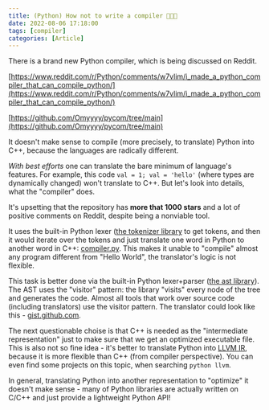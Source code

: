 ```yaml
---
title: (Python) How not to write a compiler 🌾🚜🐄
date: 2022-08-06 17:18:00
tags: [compiler]
categories: [Article]
---
```


There is a brand new Python compiler, which is being discussed on Reddit.

[https://www.reddit.com/r/Python/comments/w7vlim/i_made_a_python_compiler_that_can_compile_python/](https://www.reddit.com/r/Python/comments/w7vlim/i_made_a_python_compiler_that_can_compile_python/)

[https://github.com/Omyyyy/pycom/tree/main](https://github.com/Omyyyy/pycom/tree/main)

It doesn't make sense to compile (more precisely, to translate) Python into C++, because the languages are radically different.

*With best efforts* one can translate the bare minimum of language's features.
For example, this code `val = 1; val = 'hello'` (where types are dynamically changed) won't translate to C++.
But let's look into details, what the "compiler" does.

It's upsetting that the repository has **more that 1000 stars** and a lot of positive comments on Reddit, despite being a nonviable tool.

It uses the built-in Python lexer ([the tokenizer library](https://docs.python.org/3/library/tokenize.html)
to get tokens, and then it would iterate over the tokens and just translate one word in Python to another word in C++:
[compiler.py](https://github.com/Omyyyy/pycom/blob/6242343e1afb1259ec7f81def7abace1eb7f55c2/src/pycom/compiler.py#L277-L330).
This makes it unable to "compile" almost any program different from "Hello World", the translator's logic is not flexible.

This task is better done via the built-in Python lexer+parser ([the ast library](https://docs.python.org/3/library/ast.html)).
The AST uses the "visitor" pattern: the library "visits" every node of the tree and generates the code.
Almost all tools that work over source code (including translators) use the visitor pattern.
The translator could look like this - [gist.github.com](https://gist.github.com/Izaron/677af3ad27f9effa017f0ca87e20c3c0).

The next questionable choise is that C++ is needed as the "intermediate representation" just to make sure that we get an optimized executable file.
This is also not so fine idea - it's better to translate Python into [LLVM IR](https://releases.llvm.org/6.0.0/docs/tutorial/LangImpl03.html),
because it is more flexible than C++ (from compiler perspective).
You can even find some projects on this topic, when searching `python llvm`.

In general, translating Python into another representation to "optimize" it doesn't make sense - many of Python libraries
are actually written on C/C++ and just provide a lightweight Python API!
